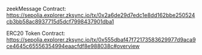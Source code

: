 zeekMessage Contract: https://sepolia.explorer.zksync.io/tx/0x2a6de29d7edc1e8dd162bbe250524cb3bb58ac8937715d5dcf7998437901dba1

ERC20 Token Contract: https://sepolia.explorer.zksync.io/tx/0x555dbaf47f72173583629977d9aca9ce4645c65556354994eaacfdf8e988038c#overview
